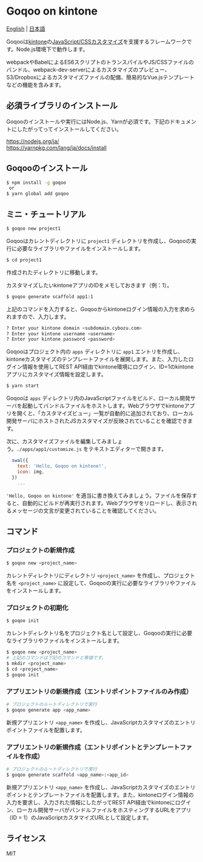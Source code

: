 # Goqoo on kintone

[English](/README.md) | [日本語](/README.ja.md)

Goqooは[kintone](https://kintone.cybozu.co.jp/)の[JavaScript/CSSカスタマイズ](https://developer.cybozu.io/hc/ja/articles/210064823)を支援するフレームワークです。Node.js環境下で動作します。

webpackやBabelによるES6スクリプトのトランスパイルやJS/CSSファイルのバンドル、webpack-dev-serverによるカスタマイズのプレビュー、S3/Dropboxによるカスタマイズファイルの配備、簡易的なVue.jsテンプレートなどの機能を含みます。

## 必須ライブラリのインストール

Goqooのインストールや実行にはNode.js、Yarnが必須です。下記のドキュメントにしたがってってインストールしてください。

https://nodejs.org/ja/  
https://yarnpkg.com/lang/ja/docs/install

## Goqooのインストール

```sh
$ npm install -g goqoo
 or
$ yarn global add goqoo
```

## ミニ・チュートリアル

```sh
$ goqoo new project1
```
Goqooはカレントディレクトリに `project1` ディレクトリを作成し、Goqooの実行に必要なライブラリやファイルをインストールします。

```sh
$ cd project1
```
作成されたディレクトリに移動します。

カスタマイズしたいkintoneアプリのIDをメモしておきます（例：1）。

```sh
$ goqoo generate scaffold app1:1
```
上記のコマンドを入力すると、Goqooからkintoneログイン情報の入力を求められますので、入力します。

```sh
? Enter your kintone domain <subdomain.cybozu.com>
? Enter your kintone username <username>
? Enter your kintone password <password>
```
Goqooはプロジェクト内の `apps` ディレクトリに `app1` エントリを作成し、kintoneカスタマイズのテンプレートファイルを展開します。また、入力したログイン情報を使用してREST API経由でkintone環境にログイン、ID=1のkintoneアプリにカスタマイズ情報を設定します。

```sh
$ yarn start
```
Goqooは `apps` ディレクトリ内のJavaScriptファイルをビルド、ローカル開発サーバを起動してバンドルファイルをホストします。Webブラウザでkintoneアプリを開くと、「カスタマイズビュー」一覧が自動的に追加されており、ローカル開発サーバにホストされたJSカスタマイズが反映されていることを確認できます。

次に、カスタマイズファイルを編集してみましょう。`./apps/app1/customize.js` をテキストエディターで開きます。

```js
  swal({
    text: 'Hello, Goqoo on kintone!',
    icon: img,
  })
    ...
```
`'Hello, Goqoo on kintone'` を適当に書き換えてみましょう。ファイルを保存すると、自動的にビルドが再実行されます。Webブラウザをリロードし、表示されるメッセージの文言が変更されていることを確認してください。

## コマンド

### プロジェクトの新規作成

```sh
$ goqoo new <project_name>
```
カレントディレクトリにディレクトリ `<project_name>` を作成し、プロジェクト名を `<project_name>` に設定して、Goqooの実行に必要なライブラリやファイルをインストールします。

### プロジェクトの初期化

```sh
$ goqoo init
```
カレントディレクトリ名をプロジェクト名として設定し、Goqooの実行に必要なライブラリやファイルをインストールします。

```sh
$ goqoo new <project_name>
# 上記のコマンドは下記のコマンドと等価です。
$ mkdir <project_name>
$ cd <project_name>
$ goqoo init
```

### アプリエントリの新規作成（エントリポイントファイルのみ作成）

```sh
# プロジェクトのルートディレクトリで実行
$ goqoo generate app <app_name>
```
新規アプリエントリ `<app_name>` を作成し、JavaScriptカスタマイズのエントリポイントファイルを配置します。

### アプリエントリの新規作成（エントリポイントとテンプレートファイルを作成）

```sh
# プロジェクトのルートディレクトリで実行
$ goqoo generate scaffold <app_name>:<app_id>
```
新規アプリエントリ `<app_name>` を作成し、JavaScriptカスタマイズのエントリポイントとテンプレートファイルを配置します。また、kintoneログイン情報の入力を要求し、入力された情報にしたがってREST API経由でkintoneにログイン、ローカル開発サーバがバンドルファイルをホスティングするURLをアプリ（ID = 1）のJavaScriptカスタマイズURLとして設定します。

## ライセンス

MIT

